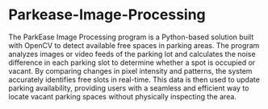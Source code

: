 # Parkease-Image-Processing

The ParkEase Image Processing program is a Python-based solution built with OpenCV to detect available free spaces in parking areas. The program analyzes images or video feeds of the parking lot and calculates the noise difference in each parking slot to determine whether a spot is occupied or vacant. By comparing changes in pixel intensity and patterns, the system accurately identifies free slots in real-time. This data is then used to update parking availability, providing users with a seamless and efficient way to locate vacant parking spaces without physically inspecting the area.
